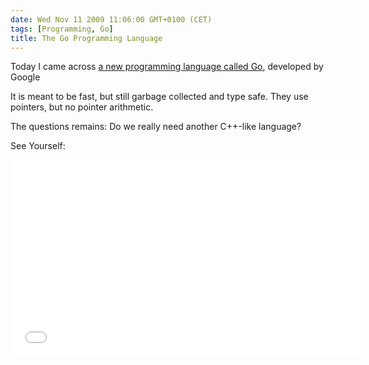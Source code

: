 ```yaml
---
date: Wed Nov 11 2009 11:06:00 GMT+0100 (CET)
tags: [Programming, Go]
title: The Go Programming Language
---
```



Today I came across [a new programming language called
Go](http://golang.org/), developed by Google

It is meant to be fast, but still garbage collected and type safe. They
use pointers, but no pointer arithmetic.

The questions remains: Do we really need another C++-like language?

See Yourself:

<iframe width="560" height="315" src="//www.youtube.com/embed/wwoWei-GAPo" frameborder="0" allowfullscreen></iframe>

